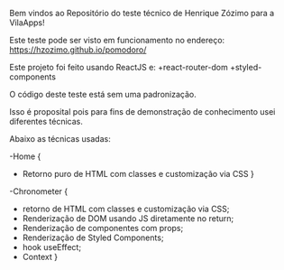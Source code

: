 Bem vindos ao Repositório do teste técnico de Henrique Zózimo para a VilaApps!

Este teste pode ser visto em funcionamento no endereço:
https://hzozimo.github.io/pomodoro/

Este projeto foi feito usando ReactJS e: 
+react-router-dom
+styled-components

O código deste teste está sem uma padronização.

Isso é proposital pois para fins de demonstração de conhecimento usei diferentes técnicas.

Abaixo as técnicas usadas:

-Home {
  - Retorno puro de HTML com classes e customização via CSS
}

-Chronometer {
  - retorno de HTML com classes e customização via CSS;
  - Renderização de DOM usando JS diretamente no return;
  - Renderização de componentes com props;
  - Renderização de Styled Components;
  - hook useEffect;
  - Context
}